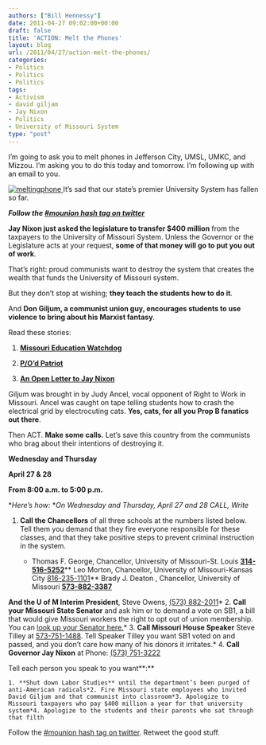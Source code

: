```yaml
---
authors: ["Bill Hennessy"]
date: 2011-04-27 09:02:00+00:00
draft: false
title: 'ACTION: Melt the Phones'
layout: blog
url: /2011/04/27/action-melt-the-phones/
categories:
- Politics
- Politics
- Politics
tags:
- Activism
- david giljam
- Jay Nixon
- Politics
- University of Missouri System
type: "post"
---
```


I’m going to ask you to melt phones in Jefferson City, UMSL, UMKC, and Mizzou. I’m asking you to do this today and tomorrow. I’m following up with an email to you.

[![meltingphone](https://hennessysview.com/wp-content/uploads/2011/04/meltingphone_thumb.jpg)
](https://hennessysview.com/wp-content/uploads/2011/04/meltingphone.jpg)It’s sad that our state’s premier University System has fallen so far.

_***Follow the [#mounion hash tag on twitter](https://twitter.com/#!/search/%23mounion)***_

**Jay Nixon just asked the legislature to transfer $400 million** from the taxpayers to the University of Missouri System. Unless the Governor or the Legislature acts at your request, **some of that money will go to put you out of work**.

That’s right: proud communists want to destroy the system that creates the wealth that funds the University of Missouri system.

But they don’t stop at wishing; **they teach the students how to do it**.

And **Don Giljum, a communist union guy, encourages students to use violence to bring about his Marxist fantasy**.

Read these stories:

1. [**Missouri Education Watchdog**](https://www.missourieducationwatchdog.com/2011/04/university-of-missouri-student-lecture.html)

2. [**P/O’d Patriot**](https://www.poedpatriot.com/2011/04/judy-ancel-and-her-communist.html)

3. [**An Open Letter to Jay Nixon**](https://hennessysview.com/missouri-2/shut-down-labor-studies-now-governor-nixon/)

Giljum was brought in by Judy Ancel, vocal opponent of Right to Work in Missouri. Ancel was caught on tape telling students how to crash the electrical grid by electrocuting cats. **Yes, cats, for all you Prop B fanatics out there**.



Then ACT. **Make some calls.** Let’s save this country from the communists who brag about their intentions of destroying it.

**Wednesday and Thursday**

**April 27 & 28**

**From 8:00 a.m. to 5:00 p.m.**

**Here’s how:*
**On Wednesday and Thursday, April 27 and 28 CALL, Write*
1. **Call the Chancellors** of all three schools at the numbers listed below. Tell them you demand that they fire everyone responsible for these classes, and that they take positive steps to prevent criminal instruction in the system.



    * Thomas F. George, Chancellor, University of Missouri-St. Louis **[314-516-5252](tel:314-516-5252)**** Leo Morton, Chancellor, University of Missouri-Kansas City [816-235-1101](tel:816-235-1101)** Brady J. Deaton , Chancellor, University of Missouri **[573-882-3387](tel:573-882-3387)** 

**And the U of M Interim President**, Steve Owens, [(573) 882-2011](tel:%28573%29%20882-2011)*
2. **Call your Missouri State Senator** and ask him or to demand a vote on SB1, a bill that would give Missouri workers the right to opt out of union membership. You can [look up your Senator here.](https://www.senate.mo.gov/11info/senalpha.htm)*
3. **Call Missouri House Speaker** Steve Tilley at [573-751-1488](tel:573-751-1488). Tell Speaker Tilley you want SB1 voted on and passed, and you don’t care how many of his donors it irritates.*
4. **Call Governor Jay Nixon** at Phone: [(573) 751-3222](tel:%28573%29%20751-3222)

Tell each person you speak to you want**:**



    1. **Shut down Labor Studies** until the department’s been purged of anti-American radicals*2. Fire Missouri state employees who invited David Giljum and that communist into classroom*3. Apologize to Missouri taxpayers who pay $400 million a year for that university system*4. Apologize to the students and their parents who sat through that filth  

Follow the [#mounion hash tag on twitter](https://twitter.com/#!/search/%23mounion). Retweet the good stuff.
